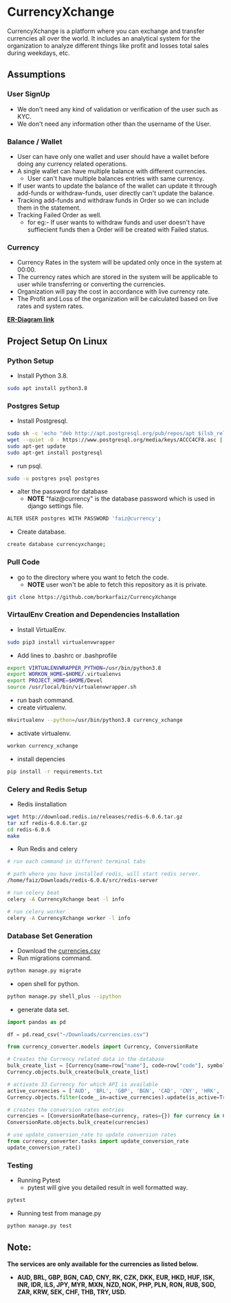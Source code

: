 # CurrencyXchange

CurrencyXchange is a platform where you can exchange and transfer currencies all over the world.
 It includes an analytical system for the organization to analyze different things like profit and losses total sales during weekdays, etc.


## Assumptions
### User SignUp
- We don't need any kind of validation or verification of the user such as KYC.
- We don't need any information other than the username of the User.

### Balance / Wallet
- User can have only one wallet and user should have a wallet before doing any currency related operations.
- A single wallet can have multiple balance with different currencies.
    - User can't have multiple balances entries with same currency.
- If user wants to update the balance of the wallet can update it through add-funds or withdraw-funds, user directly can't update the balance.
- Tracking add-funds and withdraw funds in Order so we can include them in the statement.
- Tracking Failed Order as well.
    - for eg:- If user wants to withdraw funds and user doesn't have suffiecient funds then a Order will be created with Failed status.


### Currency
- Currency Rates in the system will be updated only once in the system at 00:00.
- The currency rates which are stored in the system will be applicable to user while transferring or converting the currencies.
- Organization will pay the cost in accordance with live currency rate.
- The Profit and Loss of the organization will be calculated based on live rates and system rates.


**[ER-Diagram link](https://viewer.diagrams.net/?page-id=R2lEEEUBdFMjLlhIrx00&highlight=0000ff&edit=_blank&layers=1&nav=1&hide-pages=1#G1VYm80M0hQ24dXnktkEFnQ5aQuTpRXsxZ)**

## Project Setup On Linux
### Python Setup
- Install Python 3.8.
```bash
sudo apt install python3.8
```

### Postgres Setup
- Install Postgresql.
```bash
sudo sh -c 'echo "deb http://apt.postgresql.org/pub/repos/apt $(lsb_release -cs)-pgdg main" > /etc/apt/sources.list.d/pgdg.list'
wget --quiet -O - https://www.postgresql.org/media/keys/ACCC4CF8.asc | sudo apt-key add -
sudo apt-get update
sudo apt-get install postgresql

```
- run psql.
```bash
sudo -u postgres psql postgres
```
- alter the password for database
    - **NOTE** "faiz@currency" is the database password which is used in django settings file.
```bash
ALTER USER postgres WITH PASSWORD 'faiz@currency';
```
- Create database.
```bash
create database currencyxchange;
```
### Pull Code
- go to the directory where you want to fetch the code.
    - **NOTE** user won't be able to fetch this repository as it is private.
```bash
git clone https://github.com/borkarfaiz/CurrencyXchange
```

### VirtaulEnv Creation and Dependencies Installation

- Install VirtualEnv.
```bash
sudo pip3 install virtualenvwrapper
```
- Add lines to .bashrc or .bashprofile
```bash
export VIRTUALENVWRAPPER_PYTHON=/usr/bin/python3.8
export WORKON_HOME=$HOME/.virtualenvs
export PROJECT_HOME=$HOME/Devel
source /usr/local/bin/virtualenvwrapper.sh
```
- run bash command.
- create virtualenv.
```bash
mkvirtualenv --python=/usr/bin/python3.8 currency_xchange
```
- activate virtualenv.
```bash
workon currency_xchange
```
- install depencies
```bash
pip install -r requirements.txt
```
### Celery and Redis Setup
- Redis iinstallation
```bash
wget http://download.redis.io/releases/redis-6.0.6.tar.gz
tar xzf redis-6.0.6.tar.gz
cd redis-6.0.6
make
```
- Run Redis and celery 
```bash
# run each command in different terminal tabs

# path where you have installed redis, will start redis server.
/home/faiz/Downloads/redis-6.0.6/src/redis-server

# run celery beat
celery -A CurrencyXchange beat -l info

# run celery worker
celery -A CurrencyXchange worker -l info
```
### Database Set Generation
- Download the [currencies.csv](https://drive.google.com/file/d/1XVbYBjhMPL0qA8UizyX-RrUzSa31Jb5r/view?usp=sharing)
- Run migrations command.
```bash
python manage.py migrate
```
- open shell for python.
```bash
python manage.py shell_plus --ipython
```
- generate data set.
```python
import pandas as pd

df = pd.read_csv("~/Downloads/currencies.csv")

from currency_converter.models import Currency, ConversionRate

# Creates the Currency related data in the database
bulk_create_list = [Currency(name=row["name"], code=row["code"], symbol=row["symbol"]) for idx, row in df.iterrows()]
Currency.objects.bulk_create(bulk_create_list)

# activate 33 Currency for which API is available
active_currencies = ['AUD', 'BRL', 'GBP', 'BGN', 'CAD', 'CNY', 'HRK', 'CZK', 'DKK', 'EUR', 'HKD', 'HUF','ISK', 'INR', 'IDR', 'ILS', 'JPY', 'MYR', 'MXN', 'NZD','NOK','PHP', 'PLN','RON', 'RUB','SGD', 'ZAR', 'KRW', 'SEK', 'CHF', 'THB', 'TRY', 'USD']
Currency.objects.filter(code__in=active_currencies).update(is_active=True)

# creates the conversion rates entries
currencies = [ConversionRate(base=currency, rates={}) for currency in Currency.objects.filter(is_active=True)]
ConversionRate.objects.bulk_create(currencies)

# use update_conversion_rate to update conversion rates
from currency_converter.tasks import update_conversion_rate
update_conversion_rate()
```

### Testing
- Running Pytest
    - pytest will give you detailed result in well formatted way.
```bash
pytest
```
- Running test from manage.py
```bash
python manage.py test
```


## Note:
**The services are only available for the currencies as listed below.**  
- **AUD, BRL, GBP, BGN, CAD, CNY, RK, CZK, DKK, EUR, HKD, HUF, ISK, INR, IDR, ILS, JPY, MYR, MXN, NZD, NOK, PHP, PLN, RON, RUB, SGD, ZAR, KRW, SEK, CHF, THB, TRY, USD.**
